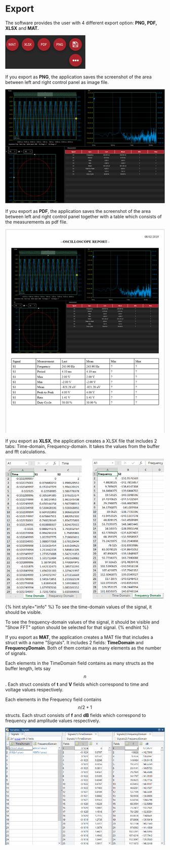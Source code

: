 # Export

The software provides the user with 4 different export option: **PNG, PDF, XLSX** and **MAT.**

![](../../../../.gitbook/assets/image%20%2861%29.png)

If you export as **PNG**, the application saves the screenshot of the area between left and right control panel as image file.

![Export as PNG](../../../../.gitbook/assets/exportpng.png)

If you export as **PDF**, the application saves the screenshot of the area between left and right control panel together with a table which consists of the measurements as pdf file.

![Export as PDF](../../../../.gitbook/assets/image%20%2850%29.png)

If you export as **XLSX**, the application creates a XLSX file that includes 2 tabs: Time-domain, Frequency-domain. It takes the values from the buffer and fft calculations.

 

![Export as XLSX](../../../../.gitbook/assets/image%20%2840%29.png)

{% hint style="info" %}
To see the time-domain values of the signal, it should be visible.

To see the frequency-domain values of the signal, it should be visible and "Show FFT" option should be selected for that signal.
{% endhint %}

If you export as **MAT**, the application creates a MAT file that includes a struct with a name "Signals". It includes 2 fields: **TimeDomain** and **FrequencyDomain**.  Both of them contain as many elements as the number of signals. 

Each elements in the TimeDomain field contains as many structs as the buffer length, lets say $$n$$. Each struct consists of **t** and **V** fields which correspond to time and voltage values respectively.

Each elements in the Frequency field contains $$n/2 + 1$$ structs. Each struct consists of **f** and **dB** fields which correspond to frequency and amplitude values respectively.

![Export as MAT](../../../../.gitbook/assets/image%20%2836%29.png)

